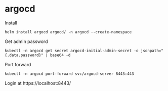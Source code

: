 # argocd

Install
```
helm install argocd argocd/ -n argocd --create-namespace
```

Get admin password
```
kubectl -n argocd get secret argocd-initial-admin-secret -o jsonpath="{.data.password}" | base64 -d
```

Port forward
```
kubectl -n argocd port-forward svc/argocd-server 8443:443
```

Login at https://localhost:8443/
